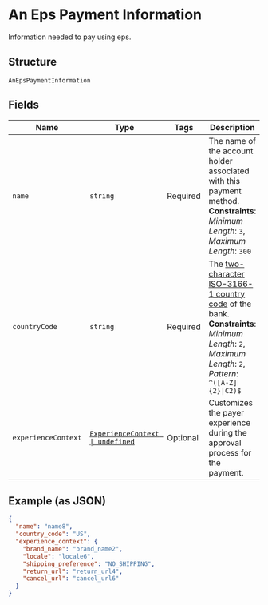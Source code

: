 
# An Eps Payment Information

Information needed to pay using eps.

## Structure

`AnEpsPaymentInformation`

## Fields

| Name | Type | Tags | Description |
|  --- | --- | --- | --- |
| `name` | `string` | Required | The name of the account holder associated with this payment method.<br>**Constraints**: *Minimum Length*: `3`, *Maximum Length*: `300` |
| `countryCode` | `string` | Required | The [two-character ISO-3166-1 country code](/docs/integration/direct/rest/country-codes/) of the bank.<br>**Constraints**: *Minimum Length*: `2`, *Maximum Length*: `2`, *Pattern*: `^([A-Z]{2}\|C2)$` |
| `experienceContext` | [`ExperienceContext \| undefined`](../../doc/models/experience-context.md) | Optional | Customizes the payer experience during the approval process for the payment. |

## Example (as JSON)

```json
{
  "name": "name8",
  "country_code": "US",
  "experience_context": {
    "brand_name": "brand_name2",
    "locale": "locale6",
    "shipping_preference": "NO_SHIPPING",
    "return_url": "return_url4",
    "cancel_url": "cancel_url6"
  }
}
```

